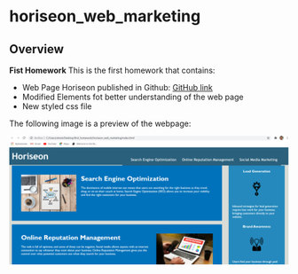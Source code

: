 # horiseon_web_marketing

## Overview

**Fist Homework** 
This is the first homework that contains:
* Web Page Horiseon published in Github: [GitHub link](https://ragexxx.github.io/horiseon_web_marketing/)
* Modified Elements fot better understanding of the web page
* New styled css file

The following image is a preview of the webpage:

![Webpage URL:](./assets/images/webpage.PNG)